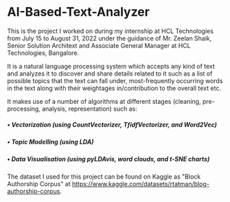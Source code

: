 # AI-Based-Text-Analyzer

This is the project I worked on during my internship at HCL Technologies from July 15 to August 31, 2022 under the guidance of Mr. Zeelan Shaik, Senior Solution Architext and Associate General Manager at HCL Technologies, Bangalore.

It is a natural language processing system which accepts any kind of text and analyzes it to discover and share details related to it such as a list of possible topics that the text can fall under, most-frequently occurring words in the text along with their weightages in/contribution to the overall text etc.

It makes use of a number of algorithms at different stages (cleaning, pre-processing, analysis, representation) such as:
##### • Vectorization (using CountVectorizer, TfidfVectorizer, and Word2Vec)
##### • Topic Modelling (using LDA)
##### • Data Visualisation (using pyLDAvis, word clouds, and t-SNE charts)

The dataset I used for this project can be found on Kaggle as "Block Authorship Corpus" at https://www.kaggle.com/datasets/rtatman/blog-authorship-corpus.

